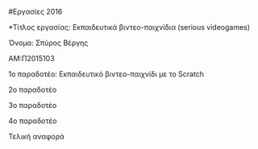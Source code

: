 ﻿#Eργασίες 2016


*Τίτλος εργασίας: Εκπαιδευτικά βιντεο-παιχνίδια (serious videogames)


Όνομα: Σπύρος Βέργης 

ΑΜ:Π2015103

1ο παραδοτέο: Εκπαιδευτικό βιντεο-παιχνίδι με το Scratch

2ο παραδοτέο

3ο παραδοτέο

4ο παραδοτέο

Τελική αναφορά 

